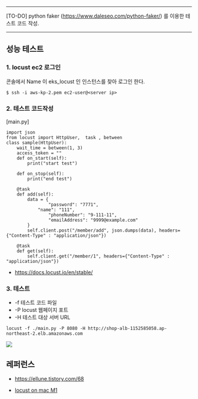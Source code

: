 ******
[TO-DO] python faker (https://www.daleseo.com/python-faker/) 를 이용한 테스트 코드 작성.
******

## 성능 테스트 ##

### 1. locust ec2 로그인 ###

콘솔에서 Name 이 eks_locust 인 인스턴스를 찾아 로그인 한다. 
```
$ ssh -i aws-kp-2.pem ec2-user@<server ip> 
```

### 2. 테스트 코드작성 ###

[main.py]
```
import json
from locust import HttpUser,  task , between
class sample(HttpUser):
	wait_time = between(1, 3)
	access_token = ""
	def on_start(self):		
		print("start test")		

	def on_stop(self):		
		print("end test")		

	@task
	def add(self):
		data = {	
		    	"password": "7771",
			"name": "111",
    			"phoneNumber": "9-111-11",
    			"emailAddress": "9999@example.com"
		}
		self.client.post("/member/add", json.dumps(data), headers={"Content-Type" : "application/json"})

	@task
	def get(self):
		self.client.get("/member/1", headers={"Content-Type" : "application/json"})
```
- https://docs.locust.io/en/stable/
  
### 3. 테스트 ###

* -f 테스트 코드 파일
* -P locust 웹페이지 포트
* -H 테스트 대상 서버 URL 

```
locust -f ./main.py -P 8080 -H http://shop-alb-1152585058.ap-northeast-2.elb.amazonaws.com
```
![](https://github.com/gnosia93/eks-on-aws/blob/main/images/%20locust.png)



## 레퍼런스 ##

* https://ellune.tistory.com/68

* [locust on mac M1](https://stackoverflow.com/questions/73998016/unable-to-pip-install-locust-on-m1-macbook-pro-on-monterey-12-3)
